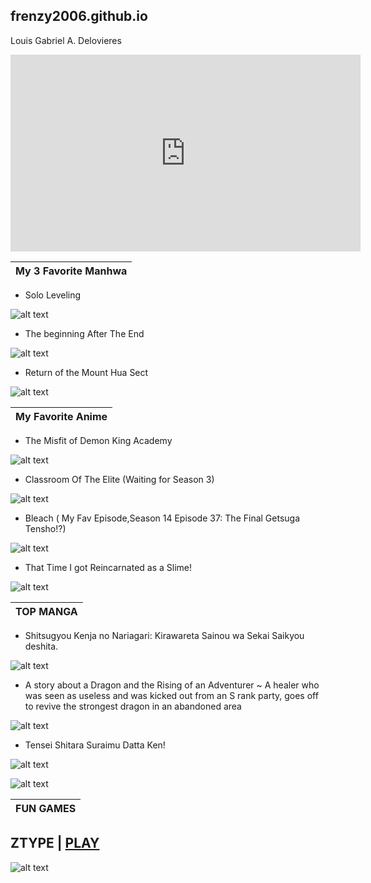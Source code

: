 ## frenzy2006.github.io
Louis Gabriel A. Delovieres


<iframe width="560" height="315" src="https://www.youtube.com/embed/Y3ShlPHL8Tw" title="YouTube video player" frameborder="0" allow="accelerometer; autoplay; clipboard-write; encrypted-media; gyroscope; picture-in-picture; web-share" allowfullscreen></iframe>

| **My 3 Favorite Manhwa** |
|--------------------------|

- Solo Leveling

![alt text](https://kbimages1-a.akamaihd.net/2c51ebd3-5134-41fc-8a1d-1bc83610fd55/353/569/90/False/solo-leveling-vol-3-comic.jpg)

- The beginning After The End

![alt text](https://d30womf5coomej.cloudfront.net/sa/69/3b1124c5-f877-4e3b-9e24-0ad3932c7922_z.jpg)

- Return of the Mount Hua Sect

![alt text](https://skydemonorder.nyc3.cdn.digitaloceanspaces.com/covers/eag0RfACnP1VjmY72o1X6mXjkQylcGF0AWlCTrDO.png)

| **My Favorite Anime** |
|-----------------------|

- The Misfit of Demon King Academy

![alt text](https://upload.wikimedia.org/wikipedia/en/thumb/7/76/The_Misfit_of_Demon_King_Academy_light_novel_volume_1_cover.jpg/220px-The_Misfit_of_Demon_King_Academy_light_novel_volume_1_cover.jpg)

- Classroom Of The Elite (Waiting for Season 3)

![alt text](https://animepatrol.com/wp-content/uploads/2022/10/Classroom-Of-The-Elite-Season-3-Release-Date.jpg)

- Bleach ( My Fav Episode,Season 14 Episode 37: The Final Getsuga Tensho!?)

![alt text](https://upload.wikimedia.org/wikipedia/en/thumb/7/72/Bleachanime.png/220px-Bleachanime.png)

- That Time I got Reincarnated as a Slime!

![alt text](https://gamerbraves.sgp1.cdn.digitaloceanspaces.com/2022/04/FeaturedImageSlimeCharacterDesign-750x392.jpeg)


| TOP MANGA |
|-----------|

- Shitsugyou Kenja no Nariagari: Kirawareta Sainou wa Sekai Saikyou deshita.

![alt text](https://cdn.myanimelist.net/images/manga/2/236685.jpg)

- A story about a Dragon and the Rising of an Adventurer ~ A healer who was seen as useless and was kicked out from an S rank party, goes off to revive the strongest dragon in an abandoned area

![alt text](https://gdscans.com/wp-content/uploads/2021/11/cover-193x278.jpg)

- Tensei Shitara Suraimu Datta Ken!

![alt text](https://i.pinimg.com/originals/29/71/e9/2971e93b79f2565b94ac2a731e83efc9.jpg)

![alt text](https://i.imgur.com/4d37Ztw.jpeg)

| FUN GAMES |
|-----------|

## ZTYPE | [PLAY](https://zty.pe/)

![alt text](https://lh3.googleusercontent.com/019w86NmRzEyEe-1hW1AvGj-iy4Z6YEaDnlgx_zJraiml2sOHWfIsGTqNVu-fDTxCw)
